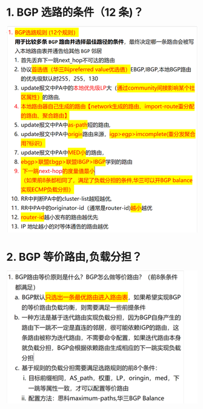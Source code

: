 # 1. BGP 选路的条件（12 条)？

![alt text](images/面试题---BGP选路/image-5.png)

# 2. BGP 等价路由,负载分担？

![alt text](images/面试题---BGP选路/image-4.png)
